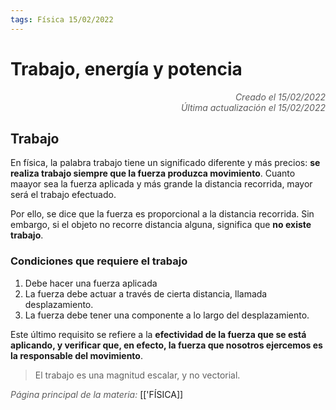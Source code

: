 ```yaml
---
tags: Física 15/02/2022
---
```


# Trabajo, energía y potencia
<div style="text-align: right; opacity: 0.7; font-style: italic;">Creado el 15/02/2022</div>
<div style="text-align: right; opacity: 0.7; font-style: italic;">Última actualización el 15/02/2022</div>

## Trabajo

En física, la palabra trabajo tiene un significado diferente y más precios: **se realiza trabajo siempre que la fuerza produzca movimiento**. Cuanto maayor sea la fuerza aplicada y más grande la distancia recorrida, mayor será el trabajo efectuado.

Por ello, se dice que la fuerza es proporcional a la distancia recorrida.
Sin embargo, si el objeto no recorre distancia alguna, significa que **no existe trabajo**.

### Condiciones que requiere el trabajo

1. Debe hacer una fuerza aplicada
2. La fuerza debe actuar a través de cierta distancia, llamada desplazamiento.
3. La fuerza debe tener una componente a lo largo del desplazamiento.

Este último requisito se refiere a la **efectividad de la fuerza que se está aplicando, y verificar que, en efecto, la fuerza que nosotros ejercemos es la responsable del movimiento**.

> El trabajo es una magnitud escalar, y no vectorial.

<span style="opacity: 0.7; font-style: italic;">Página principal de la materia:</span> [['FÍSICA]]